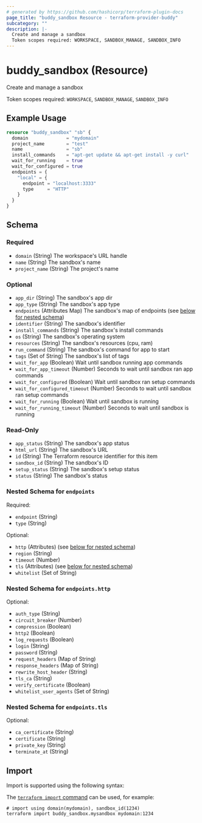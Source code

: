 ```yaml
---
# generated by https://github.com/hashicorp/terraform-plugin-docs
page_title: "buddy_sandbox Resource - terraform-provider-buddy"
subcategory: ""
description: |-
  Create and manage a sandbox
  Token scopes required: WORKSPACE, SANDBOX_MANAGE, SANDBOX_INFO
---
```


# buddy_sandbox (Resource)

Create and manage a sandbox

Token scopes required: `WORKSPACE`, `SANDBOX_MANAGE`, `SANDBOX_INFO`

## Example Usage

```terraform
resource "buddy_sandbox" "sb" {
  domain              = "mydomain"
  project_name        = "test"
  name                = "sb"
  install_commands    = "apt-get update && apt-get install -y curl"
  wait_for_running    = true
  wait_for_configured = true
  endpoints = {
    "local" = {
      endpoint = "localhost:3333"
      type     = "HTTP"
    }
  }
}
```

<!-- schema generated by tfplugindocs -->
## Schema

### Required

- `domain` (String) The workspace's URL handle
- `name` (String) The sandbox's name
- `project_name` (String) The project's name

### Optional

- `app_dir` (String) The sandbox's app dir
- `app_type` (String) The sandbox's app type
- `endpoints` (Attributes Map) The sandbox's map of endpoints (see [below for nested schema](#nestedatt--endpoints))
- `identifier` (String) The sandbox's identifier
- `install_commands` (String) The sandbox's install commands
- `os` (String) The sandbox's operating system
- `resources` (String) The sandbox's resources (cpu, ram)
- `run_command` (String) The sandbox's command for app to start
- `tags` (Set of String) The sandbox's list of tags
- `wait_for_app` (Boolean) Wait until sandbox running app commands
- `wait_for_app_timeout` (Number) Seconds to wait until sandbox ran app commands
- `wait_for_configured` (Boolean) Wait until sandbox ran setup commands
- `wait_for_configured_timeout` (Number) Seconds to wait until sandbox ran setup commands
- `wait_for_running` (Boolean) Wait until sandbox is running
- `wait_for_running_timeout` (Number) Seconds to wait until sandbox is running

### Read-Only

- `app_status` (String) The sandbox's app status
- `html_url` (String) The sandbox's URL
- `id` (String) The Terraform resource identifier for this item
- `sandbox_id` (String) The sandbox's ID
- `setup_status` (String) The sandbox's setup status
- `status` (String) The sandbox's status

<a id="nestedatt--endpoints"></a>
### Nested Schema for `endpoints`

Required:

- `endpoint` (String)
- `type` (String)

Optional:

- `http` (Attributes) (see [below for nested schema](#nestedatt--endpoints--http))
- `region` (String)
- `timeout` (Number)
- `tls` (Attributes) (see [below for nested schema](#nestedatt--endpoints--tls))
- `whitelist` (Set of String)

<a id="nestedatt--endpoints--http"></a>
### Nested Schema for `endpoints.http`

Optional:

- `auth_type` (String)
- `circuit_breaker` (Number)
- `compression` (Boolean)
- `http2` (Boolean)
- `log_requests` (Boolean)
- `login` (String)
- `password` (String)
- `request_headers` (Map of String)
- `response_headers` (Map of String)
- `rewrite_host_header` (String)
- `tls_ca` (String)
- `verify_certificate` (Boolean)
- `whitelist_user_agents` (Set of String)


<a id="nestedatt--endpoints--tls"></a>
### Nested Schema for `endpoints.tls`

Optional:

- `ca_certificate` (String)
- `certificate` (String)
- `private_key` (String)
- `terminate_at` (String)

## Import

Import is supported using the following syntax:

The [`terraform import` command](https://developer.hashicorp.com/terraform/cli/commands/import) can be used, for example:

```shell
# import using domain(mydomain), sandbox_id(1234)
terraform import buddy_sandbox.mysandbox mydomain:1234
```
